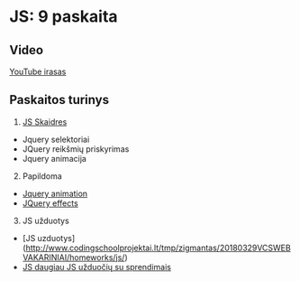 # JS: 9 paskaita

## Video

[YouTube irasas](https://youtu.be/YwXMvg9X25s)

## Paskaitos turinys

1. [JS Skaidres](https://github.com/zigmantasvcs/20180521VCSWEBVAKARINIAI/blob/master/skaidres/09_JS.pdf)

* Jquery selektoriai
* JQuery reikšmių priskyrimas
* Jquery animacija

2. Papildoma
* [Jquery animation](http://api.jquery.com/animate/)
* [JQuery effects](https://api.jquery.com/category/effects/)


3. JS užduotys
* [JS uzduotys] (http://www.codingschoolprojektai.lt/tmp/zigmantas/20180329VCSWEBVAKARINIAI/homeworks/js/)
* [JS daugiau JS užduočių su sprendimais](https://www.w3resource.com/javascript-exercises/javascript-basic-exercises.php)